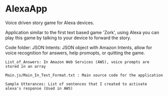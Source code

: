 # AlexaApp
Voice driven story game for Alexa devices.


Application similar to the first text based game 'Zork', using Alexa you can play this game by talking to your device to forward the story.

Code folder:
	JSON Intents: JSON object with Amazon Intents, allow for voice recognition for answers, help promopts, or quitting the game.
	
	List_of_Answers: In Amazon Web Services (AWS), voice prompts are stored in an array
	
	Main.js/Main_In_Text_Format.txt : Main source code for the application
	
	Sample Utterances: List of sentences that I created to activate alexa's response (Used in AWS)

	
	
	
